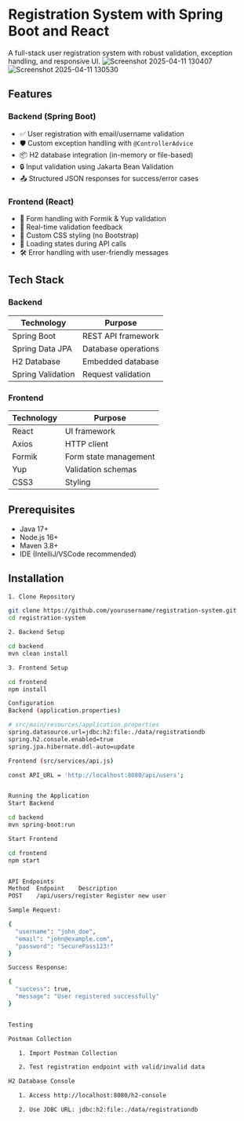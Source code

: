 # Registration System with Spring Boot and React

A full-stack user registration system with robust validation, exception handling, and responsive UI.
![Screenshot 2025-04-11 130407](https://github.com/user-attachments/assets/8a6a5130-7cf4-4284-a5e9-f3629a0f242d)
![Screenshot 2025-04-11 130530](https://github.com/user-attachments/assets/4e67eb2a-f275-463b-a6e4-4601987f9cda)




## Features

### Backend (Spring Boot)
- ✅ User registration with email/username validation  
- 🛡️ Custom exception handling with `@ControllerAdvice`  
- 📦 H2 database integration (in-memory or file-based)  
- 🔒 Input validation using Jakarta Bean Validation  
- 📤 Structured JSON responses for success/error cases  

### Frontend (React)
- 📝 Form handling with Formik & Yup validation  
- 🚦 Real-time validation feedback  
- 💅 Custom CSS styling (no Bootstrap)  
- 🚦 Loading states during API calls  
- 🛠️ Error handling with user-friendly messages  

## Tech Stack

### Backend
| Technology | Purpose |
|------------|---------|
| Spring Boot | REST API framework |
| Spring Data JPA | Database operations |
| H2 Database | Embedded database |
| Spring Validation | Request validation |

### Frontend
| Technology | Purpose |
|------------|---------|
| React | UI framework |
| Axios | HTTP client |
| Formik | Form state management |
| Yup | Validation schemas |
| CSS3 | Styling |

## Prerequisites

- Java 17+
- Node.js 16+
- Maven 3.8+
- IDE (IntelliJ/VSCode recommended)

## Installation

```bash
1. Clone Repository

git clone https://github.com/yourusername/registration-system.git
cd registration-system

2. Backend Setup

cd backend
mvn clean install

3. Frontend Setup

cd frontend
npm install

Configuration
Backend (application.properties)

# src/main/resources/application.properties
spring.datasource.url=jdbc:h2:file:./data/registrationdb
spring.h2.console.enabled=true
spring.jpa.hibernate.ddl-auto=update

Frontend (src/services/api.js)

const API_URL = 'http://localhost:8080/api/users';


Running the Application
Start Backend

cd backend
mvn spring-boot:run

Start Frontend

cd frontend
npm start


API Endpoints
Method	Endpoint	Description
POST	/api/users/register	Register new user

Sample Request:

{
  "username": "john_doe",
  "email": "john@example.com",
  "password": "SecurePass123!"
}

Success Response:

{
  "success": true,
  "message": "User registered successfully"
}


Testing

Postman Collection

   1. Import Postman Collection

   2. Test registration endpoint with valid/invalid data

H2 Database Console

   1. Access http://localhost:8080/h2-console

   2. Use JDBC URL: jdbc:h2:file:./data/registrationdb
